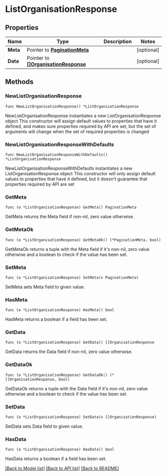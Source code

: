# ListOrganisationResponse

## Properties

Name | Type | Description | Notes
------------ | ------------- | ------------- | -------------
**Meta** | Pointer to [**PaginationMeta**](PaginationMeta.md) |  | [optional] 
**Data** | Pointer to [**[]OrganisationResponse**](OrganisationResponse.md) |  | [optional] 

## Methods

### NewListOrganisationResponse

`func NewListOrganisationResponse() *ListOrganisationResponse`

NewListOrganisationResponse instantiates a new ListOrganisationResponse object
This constructor will assign default values to properties that have it defined,
and makes sure properties required by API are set, but the set of arguments
will change when the set of required properties is changed

### NewListOrganisationResponseWithDefaults

`func NewListOrganisationResponseWithDefaults() *ListOrganisationResponse`

NewListOrganisationResponseWithDefaults instantiates a new ListOrganisationResponse object
This constructor will only assign default values to properties that have it defined,
but it doesn't guarantee that properties required by API are set

### GetMeta

`func (o *ListOrganisationResponse) GetMeta() PaginationMeta`

GetMeta returns the Meta field if non-nil, zero value otherwise.

### GetMetaOk

`func (o *ListOrganisationResponse) GetMetaOk() (*PaginationMeta, bool)`

GetMetaOk returns a tuple with the Meta field if it's non-nil, zero value otherwise
and a boolean to check if the value has been set.

### SetMeta

`func (o *ListOrganisationResponse) SetMeta(v PaginationMeta)`

SetMeta sets Meta field to given value.

### HasMeta

`func (o *ListOrganisationResponse) HasMeta() bool`

HasMeta returns a boolean if a field has been set.

### GetData

`func (o *ListOrganisationResponse) GetData() []OrganisationResponse`

GetData returns the Data field if non-nil, zero value otherwise.

### GetDataOk

`func (o *ListOrganisationResponse) GetDataOk() (*[]OrganisationResponse, bool)`

GetDataOk returns a tuple with the Data field if it's non-nil, zero value otherwise
and a boolean to check if the value has been set.

### SetData

`func (o *ListOrganisationResponse) SetData(v []OrganisationResponse)`

SetData sets Data field to given value.

### HasData

`func (o *ListOrganisationResponse) HasData() bool`

HasData returns a boolean if a field has been set.


[[Back to Model list]](../README.md#documentation-for-models) [[Back to API list]](../README.md#documentation-for-api-endpoints) [[Back to README]](../README.md)


